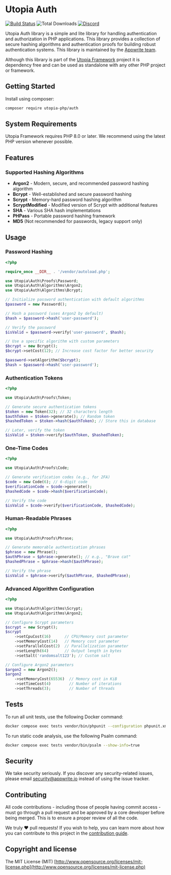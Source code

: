 # Utopia Auth

[![Build Status](https://travis-ci.org/utopia-php/auth.svg?branch=master)](https://travis-ci.org/utopia-php/auth)
![Total Downloads](https://img.shields.io/packagist/dt/utopia-php/auth.svg)
[![Discord](https://img.shields.io/discord/564160730845151244?label=discord)](https://appwrite.io/discord)

Utopia Auth library is a simple and lite library for handling authentication and authorization in PHP applications. This library provides a collection of secure hashing algorithms and authentication proofs for building robust authentication systems. This library is maintained by the [Appwrite team](https://appwrite.io).

Although this library is part of the [Utopia Framework](https://github.com/utopia-php/framework) project it is dependency free and can be used as standalone with any other PHP project or framework.

## Getting Started

Install using composer:
```bash
composer require utopia-php/auth
```

## System Requirements

Utopia Framework requires PHP 8.0 or later. We recommend using the latest PHP version whenever possible.

## Features

### Supported Hashing Algorithms

- **Argon2** - Modern, secure, and recommended password hashing algorithm
- **Bcrypt** - Well-established and secure password hashing
- **Scrypt** - Memory-hard password hashing algorithm
- **ScryptModified** - Modified version of Scrypt with additional features
- **SHA** - Various SHA hash implementations
- **PHPass** - Portable password hashing framework
- **MD5** (Not recommended for passwords, legacy support only)

## Usage

### Password Hashing

```php
<?php

require_once __DIR__ . '/vendor/autoload.php';

use Utopia\Auth\Proofs\Password;
use Utopia\Auth\Algorithms\Argon2;
use Utopia\Auth\Algorithms\Bcrypt;

// Initialize password authentication with default algorithms
$password = new Password();

// Hash a password (uses Argon2 by default)
$hash = $password->hash('user-password');

// Verify the password
$isValid = $password->verify('user-password', $hash);

// Use a specific algorithm with custom parameters
$bcrypt = new Bcrypt();
$bcrypt->setCost(12); // Increase cost factor for better security

$password->setAlgorithm($bcrypt);
$hash = $password->hash('user-password');
```

### Authentication Tokens

```php
<?php

use Utopia\Auth\Proofs\Token;

// Generate secure authentication tokens
$token = new Token(32); // 32 characters length
$authToken = $token->generate(); // Random token
$hashedToken = $token->hash($authToken); // Store this in database

// Later, verify the token
$isValid = $token->verify($authToken, $hashedToken);
```

### One-Time Codes

```php
<?php

use Utopia\Auth\Proofs\Code;

// Generate verification codes (e.g., for 2FA)
$code = new Code(6); // 6-digit code
$verificationCode = $code->generate();
$hashedCode = $code->hash($verificationCode);

// Verify the code
$isValid = $code->verify($verificationCode, $hashedCode);
```

### Human-Readable Phrases

```php
<?php

use Utopia\Auth\Proofs\Phrase;

// Generate memorable authentication phrases
$phrase = new Phrase();
$authPhrase = $phrase->generate(); // e.g., "Brave cat"
$hashedPhrase = $phrase->hash($authPhrase);

// Verify the phrase
$isValid = $phrase->verify($authPhrase, $hashedPhrase);
```

### Advanced Algorithm Configuration

```php
<?php

use Utopia\Auth\Algorithms\Scrypt;
use Utopia\Auth\Algorithms\Argon2;

// Configure Scrypt parameters
$scrypt = new Scrypt();
$scrypt
    ->setCpuCost(16)      // CPU/Memory cost parameter
    ->setMemoryCost(14)   // Memory cost parameter
    ->setParallelCost(2)  // Parallelization parameter
    ->setLength(64)       // Output length in bytes
    ->setSalt('randomsalt123'); // Custom salt

// Configure Argon2 parameters
$argon2 = new Argon2();
$argon2
    ->setMemoryCost(65536)  // Memory cost in KiB
    ->setTimeCost(4)        // Number of iterations
    ->setThreads(3);        // Number of threads
```

## Tests

To run all unit tests, use the following Docker command:

```bash
docker compose exec tests vendor/bin/phpunit --configuration phpunit.xml tests
```

To run static code analysis, use the following Psalm command:

```bash
docker compose exec tests vendor/bin/psalm --show-info=true
```

## Security

We take security seriously. If you discover any security-related issues, please email security@appwrite.io instead of using the issue tracker.

## Contributing

All code contributions - including those of people having commit access - must go through a pull request and be approved by a core developer before being merged. This is to ensure a proper review of all the code.

We truly ❤️ pull requests! If you wish to help, you can learn more about how you can contribute to this project in the [contribution guide](CONTRIBUTING.md).

## Copyright and license

The MIT License (MIT) [http://www.opensource.org/licenses/mit-license.php](http://www.opensource.org/licenses/mit-license.php) 